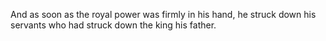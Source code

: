 And as soon as the royal power was firmly in his hand, he struck down his servants who had struck down the king his father.
